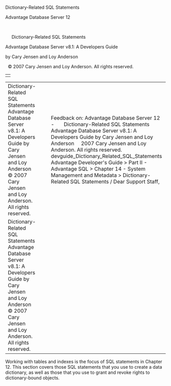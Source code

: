 Dictionary-Related SQL Statements




Advantage Database Server 12  

 

     Dictionary-Related SQL Statements

Advantage Database Server v8.1: A Developers Guide

by Cary Jensen and Loy Anderson

  © 2007 Cary Jensen and Loy Anderson. All rights reserved.

|  |
| --- |
|  |

|  |  |  |  |  |
| --- | --- | --- | --- | --- |
| Dictionary-Related SQL Statements  Advantage Database Server v8.1: A Developers Guide  by Cary Jensen and Loy Anderson    © 2007 Cary Jensen and Loy Anderson. All rights reserved. |  |  | Feedback on: Advantage Database Server 12 -       Dictionary-Related SQL Statements Advantage Database Server v8.1: A Developers Guide by Cary Jensen and Loy Anderson     2007 Cary Jensen and Loy Anderson. All rights reserved. devguide\_Dictionary\_Related\_SQL\_Statements Advantage Developer's Guide > Part II - Advantage SQL > Chapter 14 - System Management and Metadata > Dictionary-Related SQL Statements / Dear Support Staff, |  |
| Dictionary-Related SQL Statements  Advantage Database Server v8.1: A Developers Guide  by Cary Jensen and Loy Anderson    © 2007 Cary Jensen and Loy Anderson. All rights reserved. |  |  |  |  |

Working with tables and indexes is the focus of SQL statements in Chapter 12. This section covers those SQL statements that you use to create a data dictionary, as well as those that you use to grant and revoke rights to dictionary-bound objects.